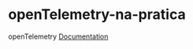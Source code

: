 # openTelemetry-na-pratica

[](./Untitled.png)
openTelemetry [Documentation](https://hilarious-shampoo-557.notion.site/OpenTelemetry-07f8c4932cce41ae89a55f111b4feb31)

